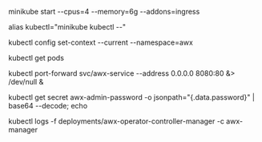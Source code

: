 minikube start --cpus=4 --memory=6g --addons=ingress

alias kubectl="minikube kubectl --"

kubectl config set-context --current --namespace=awx

kubectl get pods

kubectl port-forward svc/awx-service --address 0.0.0.0 8080:80 &> /dev/null &

kubectl get secret awx-admin-password -o jsonpath="{.data.password}" | base64 --decode; echo

kubectl logs -f deployments/awx-operator-controller-manager -c awx-manager
